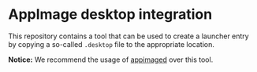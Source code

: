 # AppImage desktop integration

This repository contains a tool that can be used to create a launcher entry by copying a so-called `.desktop` file to the appropriate location.

**Notice:** We recommend the usage of [appimaged](http://discourse.appimage.org/t/new-appimaged-optional-daemon-that-registers-appimages-with-the-system/87) over this tool.

